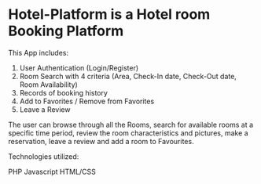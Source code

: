 # Hotel-Platform is a Hotel room Booking Platform

This App includes:

1) User Authentication (Login/Register)
2) Room Search with 4 criteria (Area, Check-In date, Check-Out date, Room Availability)
3) Records of booking history
4) Add to Favorites / Remove from Favorites
5) Leave a Review

The user can browse through all the Rooms, search for available rooms at a specific time period, review the room characteristics and pictures, make a reservation, leave a review and add a room to Favourites.

Technologies utilized:

PHP
Javascript 
HTML/CSS
